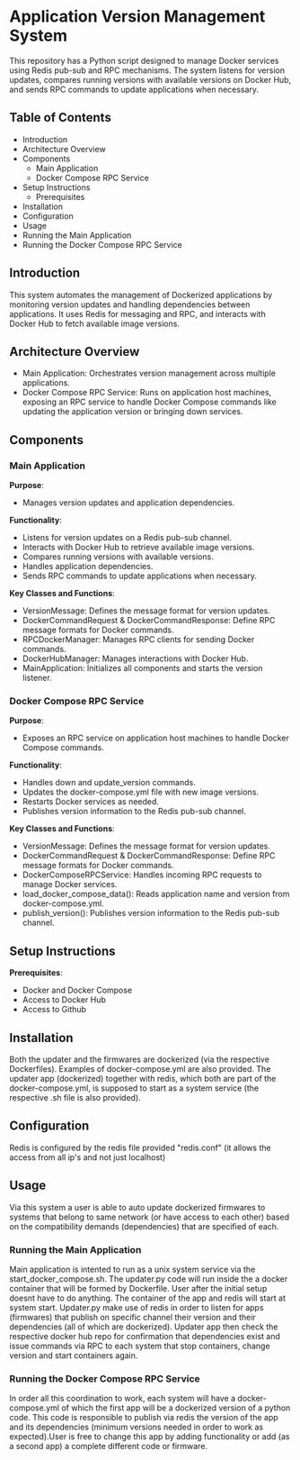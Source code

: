# Application Version Management System

This repository has a Python script designed to manage Docker services using Redis pub-sub and RPC mechanisms. The system listens for version updates, compares running versions with available versions on Docker Hub, and sends RPC commands to update applications when necessary.

## Table of Contents

- Introduction
- Architecture Overview
- Components
  - Main Application
  - Docker Compose RPC Service
- Setup Instructions
  - Prerequisites
- Installation
- Configuration
- Usage
 - Running the Main Application
 - Running the Docker Compose RPC Service


## Introduction

This system automates the management of Dockerized applications by monitoring version updates and handling dependencies between applications. It uses Redis for messaging and RPC, and interacts with Docker Hub to fetch available image versions.

## Architecture Overview

- Main Application: Orchestrates version management across multiple applications.
- Docker Compose RPC Service: Runs on application host machines, exposing an RPC service to handle Docker Compose commands like updating the application version or bringing down services.

## Components
### Main Application

**Purpose**: 

- Manages version updates and application dependencies.

**Functionality**:

- Listens for version updates on a Redis pub-sub channel.
- Interacts with Docker Hub to retrieve available image versions.
- Compares running versions with available versions.
- Handles application dependencies.
- Sends RPC commands to update applications when necessary.

**Key Classes and Functions**:

- VersionMessage: Defines the message format for version updates.
- DockerCommandRequest & DockerCommandResponse: Define RPC message formats for Docker commands.
- RPCDockerManager: Manages RPC clients for sending Docker commands.
- DockerHubManager: Manages interactions with Docker Hub.
- MainApplication: Initializes all components and starts the version listener.

### Docker Compose RPC Service

**Purpose**:

- Exposes an RPC service on application host machines to handle Docker Compose commands.

**Functionality**:

- Handles down and update_version commands.
- Updates the docker-compose.yml file with new image versions.
- Restarts Docker services as needed.
- Publishes version information to the Redis pub-sub channel.

**Key Classes and Functions**:

- VersionMessage: Defines the message format for version updates.
- DockerCommandRequest & DockerCommandResponse: Define RPC message formats for Docker commands.
- DockerComposeRPCService: Handles incoming RPC requests to manage Docker services.
- load_docker_compose_data(): Reads application name and version from docker-compose.yml.
- publish_version(): Publishes version information to the Redis pub-sub channel.

## Setup Instructions
**Prerequisites**:

- Docker and Docker Compose
- Access to Docker Hub
- Access to Github

## Installation
Both the updater and the firmwares are dockerized (via the respective Dockerfiles). Examples of docker-compose.yml are also provided. 
The updater app (dockerized) together with redis, which both are part of the docker-compose.yml, is supposed to start as a system service (the respective .sh file is also provided).

## Configuration
Redis is configured by the redis file provided "redis.conf" (it allows the access from all ip's and not just localhost)

## Usage
Via this system a user is able to auto update dockerized firmwares to systems that belong to same network (or have access to each other) based on the compatibility demands (dependencies) that are specified of each.

### Running the Main Application
Main application is intented to run as a unix system service via the start_docker_compose.sh. The updater.py code will run inside the a docker container that will be formed by Dockerfile. User after the initial setup doesnt have to do anything. The container of the app and redis will start at system start. Updater.py make use of redis in order to listen for apps (firmwares) that publish on specific channel their version and their dependencies (all of which are dockerized). Updater app then check the respective docker hub repo for confirmation that dependencies exist and issue commands via RPC to each system that stop containers, change version and start containers again.

### Running the Docker Compose RPC Service

In order all this coordination to work, each system will have a docker-compose.yml of which the first app will be a dockerized version of a python code. This code is responsible to publish via redis the version of the app and its dependencies (minimum versions needed in order to work as expected).User is free to change this app by adding functionality or add (as a second app) a complete different code or firmware.

